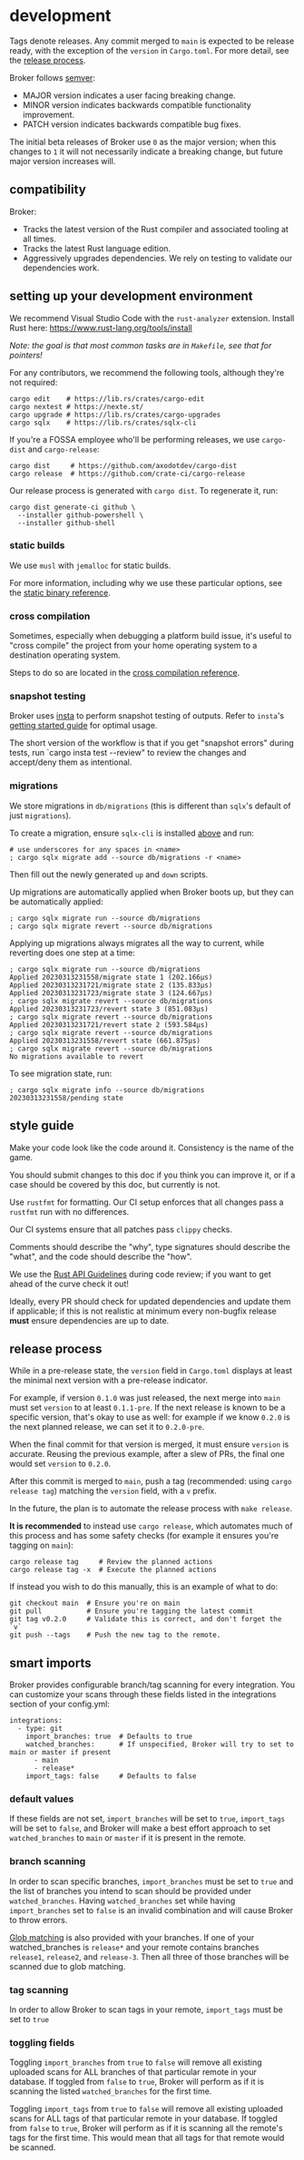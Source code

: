 
# development

Tags denote releases.
Any commit merged to `main` is expected to be release ready, 
with the exception of the `version` in `Cargo.toml`.
For more detail, see the [release process](#release-process).

Broker follows [semver](https://semver.org/):
- MAJOR version indicates a user facing breaking change.
- MINOR version indicates backwards compatible functionality improvement.
- PATCH version indicates backwards compatible bug fixes.

The initial beta releases of Broker use `0` as the major version; when this changes to `1`
it will not necessarily indicate a breaking change, but future major version increases will.

## compatibility

Broker:
- Tracks the latest version of the Rust compiler and associated tooling at all times.
- Tracks the latest Rust language edition.
- Aggressively upgrades dependencies. We rely on testing to validate our dependencies work.

## setting up your development environment

We recommend Visual Studio Code with the `rust-analyzer` extension.
Install Rust here: https://www.rust-lang.org/tools/install

_Note: the goal is that most common tasks are in `Makefile`, see that for pointers!_

For any contributors, we recommend the following tools, although they're not required:
```
cargo edit    # https://lib.rs/crates/cargo-edit
cargo nextest # https://nexte.st/
cargo upgrade # https://lib.rs/crates/cargo-upgrades
cargo sqlx    # https://lib.rs/crates/sqlx-cli
```

If you're a FOSSA employee who'll be performing releases, we use `cargo-dist` and `cargo-release`:
```
cargo dist     # https://github.com/axodotdev/cargo-dist
cargo release  # https://github.com/crate-ci/cargo-release
```

Our release process is generated with `cargo dist`.
To regenerate it, run:
```
cargo dist generate-ci github \
  --installer github-powershell \
  --installer github-shell
```

### static builds

We use `musl` with `jemalloc` for static builds.

For more information, including why we use these particular options,
see the [static binary reference](./reference/static-binary.md).

### cross compilation

Sometimes, especially when debugging a platform build issue, it's useful to "cross compile" the project
from your home operating system to a destination operating system.

Steps to do so are located in the [cross compilation reference](./reference/cross-compile.md).

### snapshot testing

Broker uses [insta](https://docs.rs/insta) to perform snapshot testing of outputs.
Refer to `insta`'s [getting started guide](https://insta.rs/docs/) for optimal usage.

The short version of the workflow is that if you get "snapshot errors" during tests,
run `cargo insta test --review" to review the changes and accept/deny them as intentional.

### migrations

We store migrations in `db/migrations` (this is different than `sqlx`'s default of just `migrations`).

To create a migration, ensure `sqlx-cli` is installed [above](#setting-up-your-development-environment) and run:
```
# use underscores for any spaces in <name>
; cargo sqlx migrate add --source db/migrations -r <name>
```

Then fill out the newly generated `up` and `down` scripts.

Up migrations are automatically applied when Broker boots up, but they can be automatically applied:
```
; cargo sqlx migrate run --source db/migrations
; cargo sqlx migrate revert --source db/migrations
```

Applying up migrations always migrates all the way to current, while reverting does one step at a time:
```
; cargo sqlx migrate run --source db/migrations
Applied 20230313231558/migrate state 1 (202.166µs)
Applied 20230313231721/migrate state 2 (135.833µs)
Applied 20230313231723/migrate state 3 (124.667µs)
; cargo sqlx migrate revert --source db/migrations
Applied 20230313231723/revert state 3 (851.083µs)
; cargo sqlx migrate revert --source db/migrations
Applied 20230313231721/revert state 2 (593.584µs)
; cargo sqlx migrate revert --source db/migrations
Applied 20230313231558/revert state (661.875µs)
; cargo sqlx migrate revert --source db/migrations
No migrations available to revert
```

To see migration state, run:
```
; cargo sqlx migrate info --source db/migrations
20230313231558/pending state
```

## style guide

Make your code look like the code around it. Consistency is the name of the game.

You should submit changes to this doc if you think you can improve it,
or if a case should be covered by this doc, but currently is not.

Use `rustfmt` for formatting.
Our CI setup enforces that all changes pass a `rustfmt` run with no differences.

Our CI systems ensure that all patches pass `clippy` checks.

Comments should describe the "why", type signatures should describe the "what", and the code should describe the "how".

We use the [Rust API Guidelines](https://rust-lang.github.io/api-guidelines/about.html)
during code review; if you want to get ahead of the curve check it out!

Ideally, every PR should check for updated dependencies and update them if applicable;
if this is not realistic at minimum every non-bugfix release **must** ensure dependencies are up to date.

## release process

While in a pre-release state, the `version` field in `Cargo.toml` displays at least the
minimal next version with a pre-release indicator.

For example, if version `0.1.0` was just released, the next merge into `main` must set `version` to
at least `0.1.1-pre`. If the next release is known to be a specific version, that's okay to use as well:
for example if we know `0.2.0` is the next planned release, we can set it to `0.2.0-pre`.

When the final commit for that version is merged, it must ensure `version` is accurate.
Reusing the previous example, after a slew of PRs, the final one would set `version` to `0.2.0`.

After this commit is merged to `main`, push a tag (recommended: using `cargo release tag`)
matching the `version` field, with a `v` prefix.

In the future, the plan is to automate the release process with `make release`.

**It is recommended** to instead use `cargo release`, which automates much of this process and has
some safety checks (for example it ensures you're tagging on `main`):

```
cargo release tag     # Review the planned actions
cargo release tag -x  # Execute the planned actions
```

If instead you wish to do this manually, this is an example of what to do:

```
git checkout main  # Ensure you're on main
git pull           # Ensure you're tagging the latest commit
git tag v0.2.0     # Validate this is correct, and don't forget the `v`
git push --tags    # Push the new tag to the remote.
```

## smart imports

Broker provides configurable branch/tag scanning for every integration. You can customize your scans 
through these fields listed in the integrations section of your config.yml:

```
integrations:    
  - type: git
    import_branches: true  # Defaults to true
    watched_branches:      # If unspecified, Broker will try to set to main or master if present
      - main  
      - release*             
    import_tags: false     # Defaults to false
```

### default values

If these fields are not set, `import_branches` will be set to `true`, `import_tags` will be set to `false`, and Broker 
will make a best effort approach to set `watched_branches` to `main` or `master` if it is present in the remote.

### branch scanning

In order to scan specific branches, `import_branches` must be set to `true` and the list of branches you intend to scan should be provided under `watched_branches`. Having `watched_branches` set while having `import_branches` set to `false` is an invalid 
combination and will cause Broker to throw errors. 

[Glob matching](https://en.wikipedia.org/wiki/Glob_(programming)) is also provided with your branches. If one of your watched_branches is `release*` and your remote contains branches `release1`, `release2`, and `release-3`. Then all three 
of those branches will be scanned due to glob matching.

### tag scanning

In order to allow Broker to scan tags in your remote, `import_tags` must be set to `true`

### toggling fields

Toggling `import_branches` from `true` to `false` will remove all existing uploaded scans for ALL branches of that particular remote in your database. If toggled from `false` to `true`, Broker will perform as if it is scanning the listed `watched_branches` for the first time.

Toggling `import_tags` from `true` to `false` will remove all existing uploaded scans for ALL tags of that particular remote in your database. If toggled from `false` to `true`, Broker will perform as if it is scanning all the remote's tags for the first time. This would mean that all tags for that remote would be scanned.
